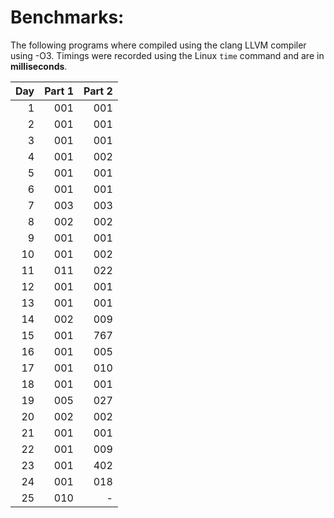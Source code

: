# Benchmarks:
The following programs where compiled using the clang LLVM compiler using -O3. Timings were recorded using the Linux `time` command and are in **milliseconds**.

| Day | Part 1 | Part 2 |
|----:|-------:|-------:|
|   1 |    001 |    001 |
|   2 |    001 |    001 |
|   3 |    001 |    001 |
|   4 |    001 |    002 |
|   5 |    001 |    001 |
|   6 |    001 |    001 |
|   7 |    003 |    003 |
|   8 |    002 |    002 |
|   9 |    001 |    001 |
|  10 |    001 |    002 |
|  11 |    011 |    022 |
|  12 |    001 |    001 |
|  13 |    001 |    001 |
|  14 |    002 |    009 |
|  15 |    001 |    767 |
|  16 |    001 |    005 |
|  17 |    001 |    010 |
|  18 |    001 |    001 |
|  19 |    005 |    027 |
|  20 |    002 |    002 |
|  21 |    001 |    001 |
|  22 |    001 |    009 |
|  23 |    001 |    402 |
|  24 |    001 |    018 |
|  25 |    010 |      - |
